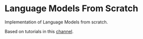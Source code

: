 # Language Models From Scratch

Implementation of Language Models from scratch.

Based on tutorials in this [channel](https://www.youtube.com/@AndrejKarpathy).

